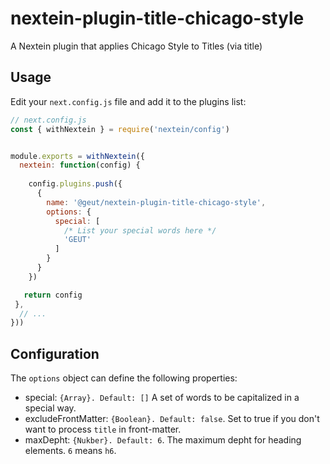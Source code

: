 # nextein-plugin-title-chicago-style
A Nextein plugin that applies Chicago Style to Titles (via title)

## Usage

Edit your `next.config.js` file and add it to the plugins list:

```js
// next.config.js
const { withNextein } = require('nextein/config')


module.exports = withNextein({
  nextein: function(config) {
   
    config.plugins.push({
      {
        name: '@geut/nextein-plugin-title-chicago-style',
        options: {
          special: [
            /* List your special words here */
            'GEUT'
          ]
        }
      }
    })

   return config
 },
  // ...
}))

```

## Configuration

The `options` object can define the following properties:

- special: `{Array}. Default: []` A set of words to be capitalized in a special way.
- excludeFrontMatter: `{Boolean}. Default: false`. Set to true if you don't want to process `title` in front-matter.
- maxDepht: `{Nukber}. Default: 6`. The maximum depht for heading elements. `6` means `h6`.

